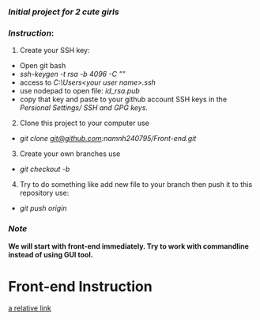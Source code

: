 ### _Initial project for 2 cute girls_

### _Instruction_:

1. Create your SSH key: 
  * Open git bash
  * _ssh-keygen -t rsa -b 4096 -C "<your email>"_
  * access to _C:\Users\<your user name>\.ssh_
  * use nodepad to open file: _id_rsa.pub_
  * copy that key and paste to your github account SSH keys in the _Persional Settings/ SSH and GPG keys_.

2. Clone this project to your computer use

  * _git clone git@github.com:namnh240795/Front-end.git_

3. Create your own branches use

  * _git checkout -b <your branch name>_

4. Try to do something like add new file to your branch then push it to this repository use:

  * _git push origin <your branch name>_


### _Note_

  __We will start with front-end immediately. Try to work with commandline instead of using GUI tool.__

# Front-end Instruction

[a relative link](FrontEnd.md)
